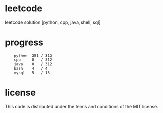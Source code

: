 # leetcode
leetcode solution [python, cpp, java, shell, sql]

# progress
```	
    python  251 / 312
    cpp     0   / 312
    java    0   / 312
    bash    4   / 4
    mysql   5   / 13
```

# license
This code is distributed under the terms and conditions of the MIT license.
